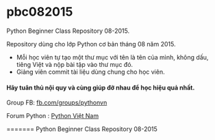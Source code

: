 # pbc082015
Python Beginner Class Repository 08-2015.

Repository dùng cho lớp  Python cơ bản tháng 08 năm 2015.

- Mỗi học viên tự tạo một thư mục với tên là tên của mình, không dấu, tiêng Việt và nộp bài tập vào thư mục đó.
- Giảng viên commit tài liệu dùng chung cho học viên.

#### Hãy tuân thủ nội quy và cùng giúp đỡ nhau để học hiệu quả nhất.

Group FB: [fb.com/groups/pythonvn]

[fb.com/groups/pythonvn]: https://www.facebook.com/groups/pythonvn/?ref=bookmarks

Forum Python : [Python Việt Nam]

[Python Việt Nam]: http://pythonvietnam.info


=======
Python Beginner Class Repository 08-2015

